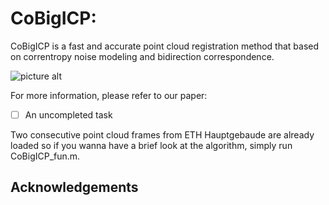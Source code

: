 # CoBigICP:  #

CoBigICP is a fast and accurate point cloud registration method that based on correntropy noise modeling and bidirection correspondence.

![picture alt](https://github.com/Pamphlett/CoBigICP/tree/master/assets/cmp.png "Comparative Result")

For more information, please refer to our paper:
- [ ] An uncompleted task

Two consecutive point cloud frames from ETH Hauptgebaude are already loaded so if you wanna have a brief look at the algorithm, simply run CoBigICP_fun.m.

## Acknowledgements ##
